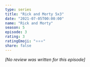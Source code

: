 ```yaml
---
type: series
title: "Rick and Morty 5x3"
date: "2021-07-05T00:00:00"
name: "Rick and Morty"
season: 5
episode: 3
rating: 3
ratingEmoji: "⭐️⭐️⭐️"
share: false
---
```


_[No review was written for this episode]_
